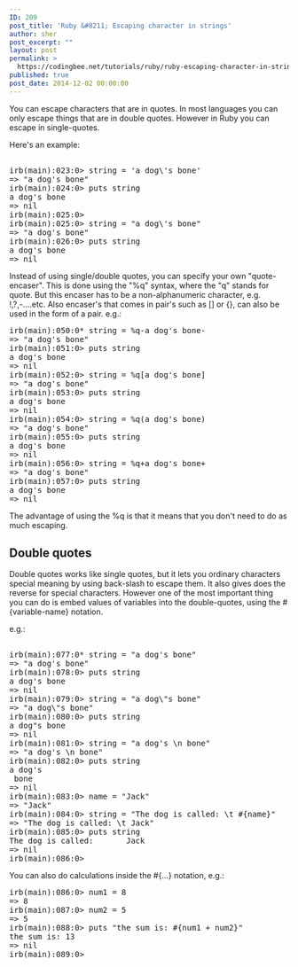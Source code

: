 ```yaml
---
ID: 209
post_title: 'Ruby &#8211; Escaping character in strings'
author: sher
post_excerpt: ""
layout: post
permalink: >
  https://codingbee.net/tutorials/ruby/ruby-escaping-character-in-strings
published: true
post_date: 2014-12-02 00:00:00
---
```

You can escape characters that are in quotes. In most languages you can only escape things that are in double quotes. However in Ruby you can escape in single-quotes. 

Here's an example:

<pre>

irb(main):023:0> string = 'a dog\'s bone'
=> "a dog's bone"
irb(main):024:0> puts string
a dog's bone
=> nil
irb(main):025:0>
irb(main):025:0> string = "a dog\'s bone"
=> "a dog's bone"
irb(main):026:0> puts string
a dog's bone
=> nil
</pre>


Instead of using single/double quotes, you can specify your own "quote-encaser". This is done using the "%q" syntax, where the "q" stands for quote. But this encaser has to be a non-alphanumeric character, e.g. !,?,-....etc. Also encaser's that comes in pair's such as [] or {}, can also be used in the form of a pair. e.g.:

<pre>
irb(main):050:0* string = %q-a dog's bone-
=> "a dog's bone"
irb(main):051:0> puts string
a dog's bone
=> nil
irb(main):052:0> string = %q[a dog's bone]
=> "a dog's bone"
irb(main):053:0> puts string
a dog's bone
=> nil
irb(main):054:0> string = %q(a dog's bone)
=> "a dog's bone"
irb(main):055:0> puts string
a dog's bone
=> nil
irb(main):056:0> string = %q+a dog's bone+
=> "a dog's bone"
irb(main):057:0> puts string
a dog's bone
=> nil
</pre>
 
The advantage of using the %q is that it means that you don't need to do as much escaping. 



<h2>Double quotes</h2>
Double quotes works like single quotes, but it lets you ordinary characters special meaning by using back-slash to escape them. It also gives does the reverse for special characters. However one of the most important thing you can do is embed values of variables into the double-quotes, using the #{variable-name} notation.  

e.g.:

<pre>

irb(main):077:0* string = "a dog's bone"
=> "a dog's bone"
irb(main):078:0> puts string
a dog's bone
=> nil
irb(main):079:0> string = "a dog\"s bone"
=> "a dog\"s bone"
irb(main):080:0> puts string
a dog"s bone
=> nil
irb(main):081:0> string = "a dog's \n bone"
=> "a dog's \n bone"
irb(main):082:0> puts string
a dog's
 bone
=> nil
irb(main):083:0> name = "Jack"
=> "Jack"
irb(main):084:0> string = "The dog is called: \t #{name}"   # here we embeded a variable and used tab. 
=> "The dog is called: \t Jack"
irb(main):085:0> puts string
The dog is called:       Jack
=> nil
irb(main):086:0>
</pre> 

You can also do calculations inside the #{...} notation, e.g.:

<pre>
irb(main):086:0> num1 = 8
=> 8
irb(main):087:0> num2 = 5
=> 5
irb(main):088:0> puts "the sum is: #{num1 + num2}"
the sum is: 13
=> nil
irb(main):089:0>

</pre>